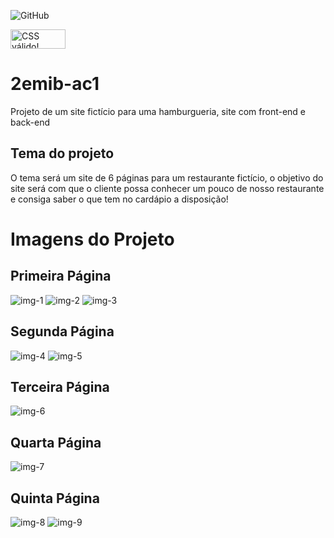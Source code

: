 ![GitHub](https://img.shields.io/github/license/CaioBucciarelli/2emib-ac1)

<p>
    <a href="https://jigsaw.w3.org/css-validator/check/referer">
        <img style="border:0;width:88px;height:31px"
            src="https://jigsaw.w3.org/css-validator/images/vcss"
            alt="CSS válido!" />
    </a>
</p>

# 2emib-ac1
Projeto de um site fictício para uma hamburgueria, site com front-end e back-end
## Tema do projeto
O tema será um site de 6 páginas para um restaurante fictício, o objetivo do site será com que o cliente possa conhecer um pouco de nosso restaurante e consiga saber o que tem no cardápio a disposição!
# Imagens do Projeto
## Primeira Página
![img-1](https://user-images.githubusercontent.com/82839819/203558774-53e52bf5-2a0e-4451-adb4-522e7b832c56.png)
![img-2](https://user-images.githubusercontent.com/82839819/203558802-bbd481b1-443e-47c1-8fb3-cc19c032afb1.png)
![img-3](https://user-images.githubusercontent.com/82839819/203558824-17ffd601-ddef-4a40-99d0-bb4493893850.png)

## Segunda Página
![img-4](https://user-images.githubusercontent.com/82839819/203559626-15dc7093-d30a-41e4-b464-9e4f15ffa465.png)
![img-5](https://user-images.githubusercontent.com/82839819/203559707-8b6cb117-7f30-4de5-a435-a793dcc202b4.png)

## Terceira Página
![img-6](https://user-images.githubusercontent.com/82839819/203559832-877abbd9-9f58-4424-bc00-c5b9174ab80a.png)

## Quarta Página
![img-7](https://user-images.githubusercontent.com/82839819/203559922-d8888b0c-a0d6-4306-a3f2-5598dcbe4be2.png)

## Quinta Página
![img-8](https://user-images.githubusercontent.com/82839819/203560091-5d4f36db-5976-4bd7-8e87-0127e005dc7d.png)
![img-9](https://user-images.githubusercontent.com/82839819/203560113-f8f5a173-0e04-4508-8950-6f6b0e8ac43c.png)
